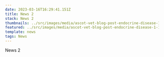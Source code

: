 ```yaml
---
date: 2023-03-16T16:29:41.151Z
title: News 2
stack: News 2
thumbnails: ../src/images/media/ascot-vet-blog-post-endocrine-disease-1-1080x675.jpg
featured: ../src/images/media/ascot-vet-blog-post-endocrine-disease-1-1080x675.jpg
template: news
tags: News
---
```

News 2